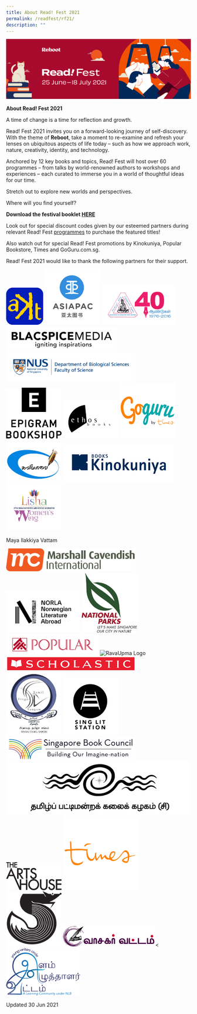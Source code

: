 ```yaml
---
title: About Read! Fest 2021
permalink: /readfest/rf21/
description: ""
---
```

![banner RF](\images\RF_WebsiteHeader.png)

**About Read! Fest 2021**

A time of change is a time for reflection and growth. 

Read! Fest 2021 invites you on a forward-looking journey of self-discovery. With the theme of **Reboot**, take a moment to re-examine and refresh your lenses on ubiquitous aspects of life today – such as how we approach work, nature, creativity, identity, and technology.

Anchored by 12 key books and topics, Read! Fest will host over 60 programmes – from talks by world-renowned authors to workshops and experiences – each curated to immerse you in a world of thoughtful ideas for our time. 

Stretch out to explore new worlds and perspectives. 



Where will you find yourself?



**Download the festival booklet [HERE ](https://go.gov.sg/readfest21-booklet)**



Look out for special discount codes given by our esteemed partners during relevant Read! Fest [programmes](https://www.nationalreadingmovement.sg/readfest/programmes) to purchase the featured titles! 

Also watch out for special Read! Fest promotions by Kinokuniya, Popular Bookstore, Times and GoGuru.com.sg.


Read! Fest 2021 would like to thank the following partners for their support.


<img src="/images/RFPartners/AKT Creations2.png" style="width:20%" alt="AKT Creations">
<img src="/images/RFPartners/Asiapac.jpg" style="width:30%" alt="Asiapac">
<img src="/images/RFPartners/Association of Singapore Tamil Writers logo.jpg" style="width:40%" alt="Association of Singapore Tamil Writers logo"> 
 <img src="/images/RFPartners/Blacspice_logo.jpg" style="width:60%" alt="Blacspice_logo">
 <img src="/images/RFPartners/DBS High Res Logo.jpg" style="width:70%" alt="DBS High Res Logo">
<img src="/images/RFPartners/Epigram.png" style="width:30%" alt="Epigram_Logo">
<img src="/images/RFPartners/Ethos.png" style="width:30%" alt="Ethos"> 
<img src="/images/RFPartners/GoGuru.jpg" style="width:30%" alt="GoGuru">
<img src="/images/RFPartners/Kavimaalai_Logo.png" style="width:30%" alt="Kavimaalai_Logo">
<img src="/images/RFPartners/Kino.png" style="width:60%" alt="Kino">
<img src="/images/RFPartners/Lisha.png" style="width:30%" alt="Lisha">

Maya Ilakkiya Vattam 

<img src="/images/RFPartners/Marshall Logo.png" style="width:70%" alt="Marshall_Logo">
<img src="/images/RFPartners/NORLA.png" style="width:40%" alt="Norla">
<img src="/images/RFPartners/NParks.png" style="width:30%" alt="NParks">
<img src="/images/RFPartners/POPULARLogo-01.jpg" style="width:50%" alt="POPULARLogo-01">
<img src="/images/RFPartners/RavaUpma Logo.png" style="width:25%" alt="RavaUpma Logo">
<img src="/images/RFPartners/Scholastic.png" style="width:70%" alt="Scholastic">
<img src="/images/RFPartners/Singai Tamil Singam LOGO.jpg" style="width:30%" alt="Singai Tamil Singam LOGO">
<img src="/images/RFPartners/Singlit_Station.png" style="width:30%" alt="SingLit Station">
<img src="/images/RFPartners/Logo_SBC.jpg" style="width:70%" alt="Logo_SBC">
<img src="/images/RFPartners/Tamil Pattimandra Kalai Kazhagam logo.jpg" style="width:100%" alt="Tamil Pattimandra Kalai Kazhagam logo">
<img src="/images/RFPartners/TAH.png" style="width:30%" alt="The Arts House">
<img src="/images/RFPartners/Times Logo.jpg" style="width:40%" alt="Times">
<img src="/images/RFPartners/Tusi.png" style="width:30%" alt="Tusi">
<img src="/images/RFPartners/Vaasagar Vattam.png" style="width:50%" alt="Vaasagar Vattam">&lt;
<img src="/images/RFPartners/Young Writers.png" style="width:40%" alt="Young Writers">



Updated 30 Jun 2021